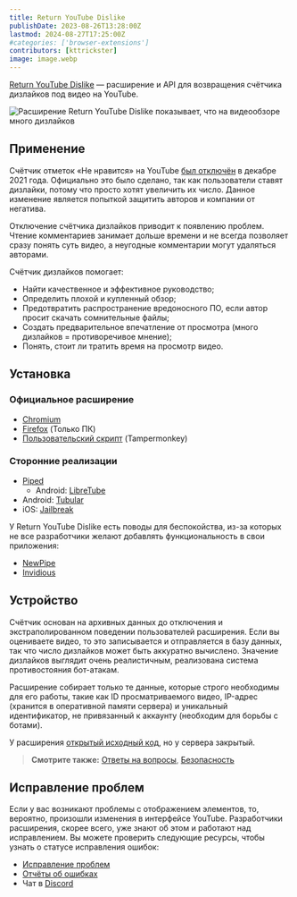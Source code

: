```yaml
---
title: Return YouTube Dislike
publishDate: 2023-08-26T13:28:00Z
lastmod: 2024-08-27T17:25:00Z
#categories: ['browser-extensions']
contributors: [kttrickster]
image: image.webp
---
```


[Return YouTube Dislike](https://returnyoutubedislike.com) — расширение и API
для возвращения счётчика дизлайков под видео на YouTube.

<!--more-->

![Расширение Return YouTube Dislike показывает, что на видеообзоре много
дизлайков](image.webp)

## Применение

Счётчик отметок «Не нравится» на YouTube [был отключён] в декабре 2021 года.
Официально это было сделано, так как пользователи ставят дизлайки, потому что
просто хотят увеличить их число. Данное изменение является попыткой защитить
авторов и компании от негатива.

[был отключён]: https://web.archive.org/web/20231016020625/https://www.youtube.com/watch?v=kxOuG8jMIgI

Отключение счётчика дизлайков приводит к появлению проблем. Чтение комментариев
занимает дольше времени и не всегда позволяет сразу понять суть видео, а
неугодные комментарии могут удаляться авторами.

Счётчик дизлайков помогает:

- Найти качественное и эффективное руководство;
- Определить плохой и купленный обзор;
- Предотвратить распространение вредоносного ПО, если автор просит скачать
сомнительные файлы;
- Создать предварительное впечатление от просмотра (много дизлайков =
противоречивое мнение);
- Понять, стоит ли тратить время на просмотр видео.

## Установка

### Официальное расширение

- [Chromium](https://chromewebstore.google.com/detail/gebbhagfogifgggkldgodflihgfeippi)
- [Firefox](https://addons.mozilla.org/firefox/addon/return-youtube-dislikes)
(Только ПК)
- [Пользовательский скрипт](https://raw.githubusercontent.com/Anarios/return-youtube-dislike/main/Extensions/UserScript/Return%20Youtube%20Dislike.user.js)
(Tampermonkey)

### Сторонние реализации

- [Piped](https://piped.video)
    - Android: [LibreTube](https://github.com/libre-tube/LibreTube)
- Android: [Tubular](https://github.com/polymorphicshade/Tubular)
- iOS: [Jailbreak](https://chariz.com/get/return-youtube-dislike)

У Return YouTube Dislike есть поводы для беспокойства, из-за которых не все
разработчики желают добавлять функциональность в свои приложения:

- [NewPipe](https://github.com/TeamNewPipe/NewPipe/issues/7469#issuecomment-1003392155)
- [Invidious](https://github.com/iv-org/invidious/pull/2781#issuecomment-1025263083)

## Устройство

Счётчик основан на архивных данных до отключения и экстраполированном поведении
пользователей расширения. Если вы оцениваете видео, то это записывается и
отправляется в базу данных, так что число дизлайков может быть аккуратно
вычислено. Значение дизлайков выглядит очень реалистичным, реализована система
противостояния бот-атакам.

Расширение собирает только те данные, которые строго необходимы для его работы,
такие как ID просматриваемого видео, IP-адрес (хранится в оперативной памяти
сервера) и уникальный идентификатор, не привязанный к аккаунту (необходим для
борьбы с ботами).

У расширения [открытый исходный код], но у сервера закрытый.

[открытый исходный код]: https://github.com/Anarios/return-youtube-dislike

> **Смотрите также:** [Ответы на вопросы](https://returnyoutubedislike.com/faq),
[Безопасность](https://github.com/Anarios/return-youtube-dislike/blob/main/Docs/SECURITY-FAQru.md)

## Исправление проблем

Если у вас возникают проблемы с отображением элементов, то, вероятно, произошли
изменения в интерфейсе YouTube. Разработчики расширения, скорее всего, уже знают
об этом и работают над исправлением. Вы можете проверить следующие ресурсы,
чтобы узнать о статусе исправления ошибок:

- [Исправление проблем](https://returnyoutubedislike.com/help)
- [Отчёты об ошибках](https://github.com/Anarios/return-youtube-dislike/issues)
- Чат в [Discord](https://discord.com/invite/mYnESY4Md5)

